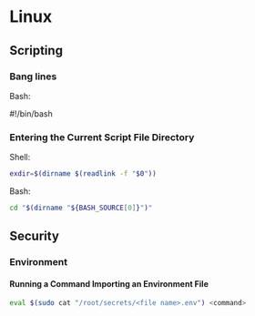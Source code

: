 
# Linux

## Scripting

### Bang lines

Bash:

\#!/bin/bash

### Entering the Current Script File Directory

Shell:

```sh
exdir=$(dirname $(readlink -f "$0"))
```

Bash:

```sh
cd "$(dirname "${BASH_SOURCE[0]}")"
```

## Security

### Environment

#### Running a Command Importing an Environment File

```sh
eval $(sudo cat "/root/secrets/<file name>.env") <command>
```
